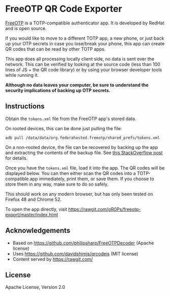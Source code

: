 FreeOTP QR Code Exporter
========================

[FreeOTP](https://fedorahosted.org/freeotp/) is a TOTP-compatible authenticator app. It is developed
by RedHat and is open source.

If you would like to move to a different TOTP app, a new phone, or just back up your OTP secrets in
case you lose/break your phone, this app can create QR codes that can be read by other TOTP apps.

This app does all processing locally client side, no data is sent over the network. This can be
verified by looking at the source code (less than 100 lines of JS + the QR code library) or by using
your browser developer tools while running it.

__Although no data leaves your computer, be sure to understand the security implications of backing
up OTP secrets.__

Instructions
------------

Obtain the `tokens.xml` file from the FreeOTP app's stored data.

On rooted devices, this can be done just pulling the file:
```
adb pull /data/data/org.fedorahosted.freeotp/shared_prefs/tokens.xml
```

On a non-rooted device, the file can be recovered by backing up the app and extracting the contents
of the backup file. See [this StackOverflow post](http://stackoverflow.com/a/14686392/369977) for
details.

Once you have the `tokens.xml` file, load it into the app. The QR codes will be displayed below.
You can then either scan the QR codes into a TOTP-compatible app immediately, print them, or save
them. If you choose to store them in any way, make sure to do so safely.

This should work on any modern browser, but has only been tested on Firefox 48 and Chrome 52.

To open the app directly, visit https://rawgit.com/pR0Ps/freeotp-export/master/index.html

Acknowledgements
----------------

- Based on https://github.com/philipsharp/FreeOTPDecoder (Apache license)
- Uses https://github.com/davidshimjs/qrcodejs (MIT license)
- Content served by https://rawgit.com/

License
-------

Apache License, Version 2.0
